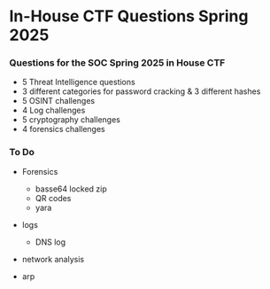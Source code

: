 # In-House CTF Questions Spring 2025
### Questions for the SOC Spring 2025 in House CTF

- 5 Threat Intelligence questions
- 3 different categories for password cracking & 3 different hashes
- 5 OSINT challenges
- 4 Log challenges
- 5 cryptography challenges
- 4 forensics challenges

### To Do 
- Forensics
  - basse64 locked zip
  - QR codes
  - yara
 
- logs
  - DNS log
 
- network analysis
-   arp
